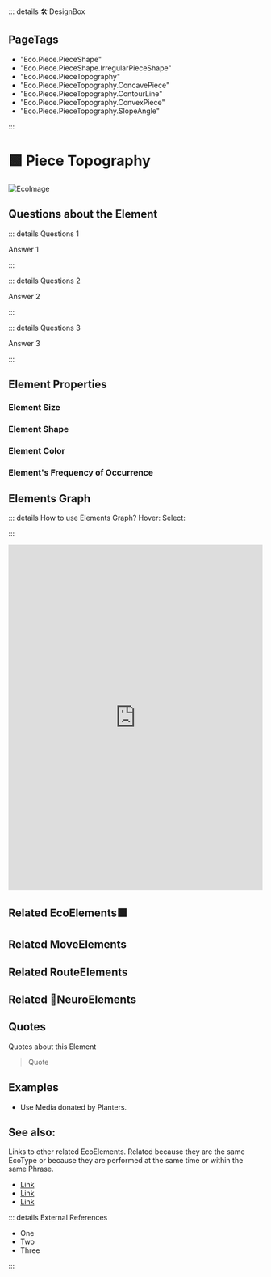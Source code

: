 ::: details 🛠 <dev>DesignBox</dev> 

<h2>PageTags</h2>

- "Eco.Piece.PieceShape"
- "Eco.Piece.PieceShape.IrregularPieceShape"
- "Eco.Piece.PieceTopography"
- "Eco.Piece.PieceTopography.ConcavePiece"
- "Eco.Piece.PieceTopography.ContourLine"
- "Eco.Piece.PieceTopography.ConvexPiece"
- "Eco.Piece.PieceTopography.SlopeAngle"

:::

# 🟩  <eco>Piece Topography</eco>


![EcoImage](/Eco/EcoImage.png)

## Questions about the Element

::: details Questions 1

Answer 1

:::

::: details Questions 2

Answer 2

:::

::: details Questions 3

Answer 3

:::

## Element Properties

### Element Size
### Element Shape
### Element Color
### Element's Frequency of Occurrence

## Elements Graph

::: details How to use Elements Graph?
Hover:
Select:

:::

<iframe 
    width="100%" 
    height="684" 
    frameborder="0"
    src="https://observablehq.com/embed/@d3/force-directed-graph/2?cells=chart"
></iframe>

## Related <eco>EcoElements</eco>🟩

## Related <move>MoveElements</move>


## Related <route>RouteElements</route>


## Related 💜<neuro>NeuroElements</neuro> 



## Quotes

Quotes about this Element

> Quote

## Examples

- Use Media donated by Planters. 

## See also:

Links to other related EcoElements. Related because they are the same EcoType or because they are performed at the same time or within the same Phrase. 

- [Link]()
- [Link]()
- [Link]()

::: details External References

- One
- Two
- Three

:::

